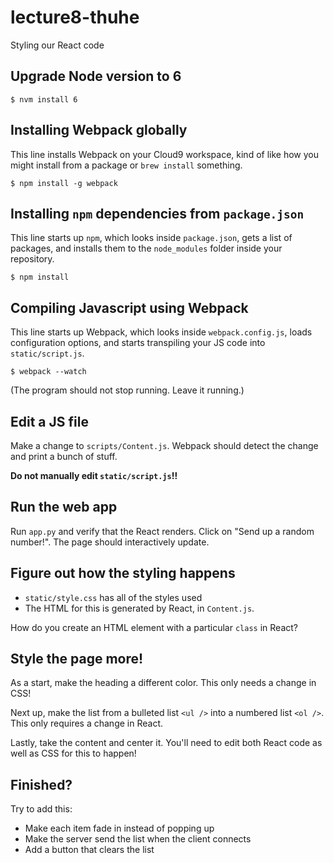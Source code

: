 # lecture8-thuhe

Styling our React code

## Upgrade Node version to 6

```$ nvm install 6```

## Installing Webpack globally

This line installs Webpack on your Cloud9 workspace, kind of like how you might
install from a package or `brew install` something.

```$ npm install -g webpack```

## Installing `npm` dependencies from `package.json`

This line starts up `npm`, which looks inside `package.json`, gets a list of
packages, and installs them to the `node_modules` folder inside your repository.

```$ npm install```

## Compiling Javascript using Webpack

This line starts up Webpack, which looks inside `webpack.config.js`, loads
configuration options, and starts transpiling your JS code into `static/script.js`.

```$ webpack --watch```

(The program should not stop running. Leave it running.)

## Edit a JS file

Make a change to `scripts/Content.js`. Webpack should detect the change and
print a bunch of stuff.

**Do not manually edit `static/script.js`!!**

## Run the web app

Run `app.py` and verify that the React renders. Click on "Send up a random
number!". The page should interactively update.

## Figure out how the styling happens

* `static/style.css` has all of the styles used
* The HTML for this is generated by React, in `Content.js`.

How do you create an HTML element with a particular `class` in React?

## Style the page more!

As a start, make the heading a different color. This only needs a change in
CSS!

Next up, make the list from a bulleted list `<ul />` into a numbered list `<ol />`.
This only requires a change in React.

Lastly, take the content and center it. You'll need to edit both React code
as well as CSS for this to happen!

## Finished?

Try to add this:

* Make each item fade in instead of popping up
* Make the server send the list when the client connects
* Add a button that clears the list
